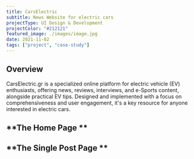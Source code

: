 ```yaml
---
title: CarsElectric
subtitle: News Website for electric cars 
projectType: UI Design & Development
projectColor: "#212121"
featured_image: ./images/image.jpg
date: 2021-11-02
tags: ["project", "case-study"]
---
```


## **Overview**

CarsElectric.gr is a specialized online platform for electric vehicle (EV) enthusiasts, offering news, reviews, interviews, and e-Sports content, alongside practical EV tips. Designed and implemented with a focus on comprehensiveness and user engagement, it's a key resource for anyone interested in electric cars.

## **The Home Page **


## **The Single Post Page **